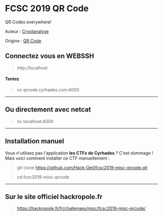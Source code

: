# FCSC 2019 QR Code

QR Codes everywhere!

Auteur : [Cryptanalyse](https://twitter.com/Cryptanalyse)

Origine : [QR Code](https://hackropole.fr/fr/challenges/misc/fcsc2019-misc-qrcode/)


## Connectez vous en WEBSSH
> http://localhost

#### Tentez 
> nc qrcode.cyrhades.com:4000



-----------

## Ou directement avec netcat
> nc localhost:4000

-----------

## Installation manuel
Vous n'utilisez pas l'application **les CTFs de Cyrhades** ? C'est dommage !
Mais voici comment installer ce CTF manuellement :

> git clone https://github.com/Hack-Oeil/fcsc2019-misc-qrcode.git

> cd fcsc2019-misc-qrcode


-----------

## Sur le site officiel hackropole.fr
> https://hackropole.fr/fr/challenges/misc/fcsc2019-misc-qrcode/